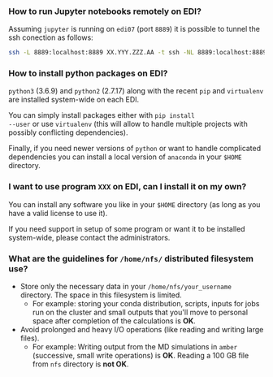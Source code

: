 ### **How to run Jupyter notebooks remotely on EDI?**

Assuming <code>jupyter</code> is running on <code>edi07</code> (port <code>8889</code>) it is possible
to tunnel the ssh conection as follows:
```sh
ssh -L 8889:localhost:8889 XX.YYY.ZZZ.AA -t ssh -NL 8889:localhost:8889 edi07
```

### **How to install python packages on EDI?**
<code>python3</code> (3.6.9) and <code>python2</code> (2.7.17) along with the recent <code>pip</code> 
and <code>virtualenv</code> are installed system-wide on each EDI.

You can simply install packages either with <code>pip install --user</code> or use <code>virtualenv</code>
(this will allow to handle multiple projects with possibly conflicting dependencies).

Finally, if you need newer versions of <code>python</code> or want to handle complicated dependencies you can install a
local version of <code>anaconda</code> in your <code>$HOME</code> directory.

### **I want to use program <code>XXX</code> on EDI, can I install it on my own?**

You can install any software you like in your <code>$HOME</code> directory (as long as you have a valid license to use it).

If you need support in setup of some program or want it to be installed system-wide, please contact the administrators.

### **What are the guidelines for <code>/home/nfs/</code> distributed filesystem use?**
 
- Store only the necessary data in your <code>/home/nfs/your_username</code> directory. The space in this filesystem is limited.
    - For example: storing your conda distribution, scripts, inputs for jobs run on the cluster and small outputs
that you'll move to personal space after completion of the calculations is **OK**. 
- Avoid prolonged and heavy I/O operations (like reading and writing large files).
    - For example: Writing output from the MD simulations in <code>amber</code> (successive, small write operations) is **OK**.
Reading a 100 GB file from <code>nfs</code> directory is **not OK**.
